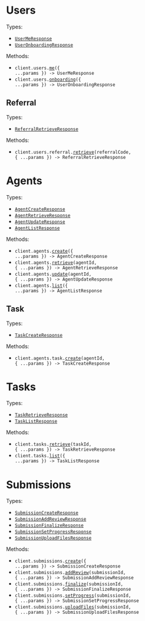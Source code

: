 # Users

Types:

- <code><a href="./src/resources/users/users.ts">UserMeResponse</a></code>
- <code><a href="./src/resources/users/users.ts">UserOnboardingResponse</a></code>

Methods:

- <code title="get /api/v1/user/me">client.users.<a href="./src/resources/users/users.ts">me</a>({ ...params }) -> UserMeResponse</code>
- <code title="post /api/v1/user/onboarding">client.users.<a href="./src/resources/users/users.ts">onboarding</a>({ ...params }) -> UserOnboardingResponse</code>

## Referral

Types:

- <code><a href="./src/resources/users/referral.ts">ReferralRetrieveResponse</a></code>

Methods:

- <code title="get /api/v1/user/referral/{referralCode}">client.users.referral.<a href="./src/resources/users/referral.ts">retrieve</a>(referralCode, { ...params }) -> ReferralRetrieveResponse</code>

# Agents

Types:

- <code><a href="./src/resources/agents/agents.ts">AgentCreateResponse</a></code>
- <code><a href="./src/resources/agents/agents.ts">AgentRetrieveResponse</a></code>
- <code><a href="./src/resources/agents/agents.ts">AgentUpdateResponse</a></code>
- <code><a href="./src/resources/agents/agents.ts">AgentListResponse</a></code>

Methods:

- <code title="post /api/v1/agent/">client.agents.<a href="./src/resources/agents/agents.ts">create</a>({ ...params }) -> AgentCreateResponse</code>
- <code title="get /api/v1/agent/{agentId}">client.agents.<a href="./src/resources/agents/agents.ts">retrieve</a>(agentId, { ...params }) -> AgentRetrieveResponse</code>
- <code title="patch /api/v1/agent/{agentId}">client.agents.<a href="./src/resources/agents/agents.ts">update</a>(agentId, { ...params }) -> AgentUpdateResponse</code>
- <code title="get /api/v1/agent/">client.agents.<a href="./src/resources/agents/agents.ts">list</a>({ ...params }) -> AgentListResponse</code>

## Task

Types:

- <code><a href="./src/resources/agents/task.ts">TaskCreateResponse</a></code>

Methods:

- <code title="post /api/v1/agent/{agentId}/task">client.agents.task.<a href="./src/resources/agents/task.ts">create</a>(agentId, { ...params }) -> TaskCreateResponse</code>

# Tasks

Types:

- <code><a href="./src/resources/tasks.ts">TaskRetrieveResponse</a></code>
- <code><a href="./src/resources/tasks.ts">TaskListResponse</a></code>

Methods:

- <code title="get /api/v1/task/{taskId}">client.tasks.<a href="./src/resources/tasks.ts">retrieve</a>(taskId, { ...params }) -> TaskRetrieveResponse</code>
- <code title="get /api/v1/task/">client.tasks.<a href="./src/resources/tasks.ts">list</a>({ ...params }) -> TaskListResponse</code>

# Submissions

Types:

- <code><a href="./src/resources/submissions.ts">SubmissionCreateResponse</a></code>
- <code><a href="./src/resources/submissions.ts">SubmissionAddReviewResponse</a></code>
- <code><a href="./src/resources/submissions.ts">SubmissionFinalizeResponse</a></code>
- <code><a href="./src/resources/submissions.ts">SubmissionSetProgressResponse</a></code>
- <code><a href="./src/resources/submissions.ts">SubmissionUploadFilesResponse</a></code>

Methods:

- <code title="post /api/v1/submission/">client.submissions.<a href="./src/resources/submissions.ts">create</a>({ ...params }) -> SubmissionCreateResponse</code>
- <code title="post /api/v1/submission/{submissionId}/review">client.submissions.<a href="./src/resources/submissions.ts">addReview</a>(submissionId, { ...params }) -> SubmissionAddReviewResponse</code>
- <code title="get /api/v1/submission/{submissionId}/finalize">client.submissions.<a href="./src/resources/submissions.ts">finalize</a>(submissionId, { ...params }) -> SubmissionFinalizeResponse</code>
- <code title="post /api/v1/submission/{submissionId}/progress">client.submissions.<a href="./src/resources/submissions.ts">setProgress</a>(submissionId, { ...params }) -> SubmissionSetProgressResponse</code>
- <code title="post /api/v1/submission/{submissionId}">client.submissions.<a href="./src/resources/submissions.ts">uploadFiles</a>(submissionId, { ...params }) -> SubmissionUploadFilesResponse</code>
